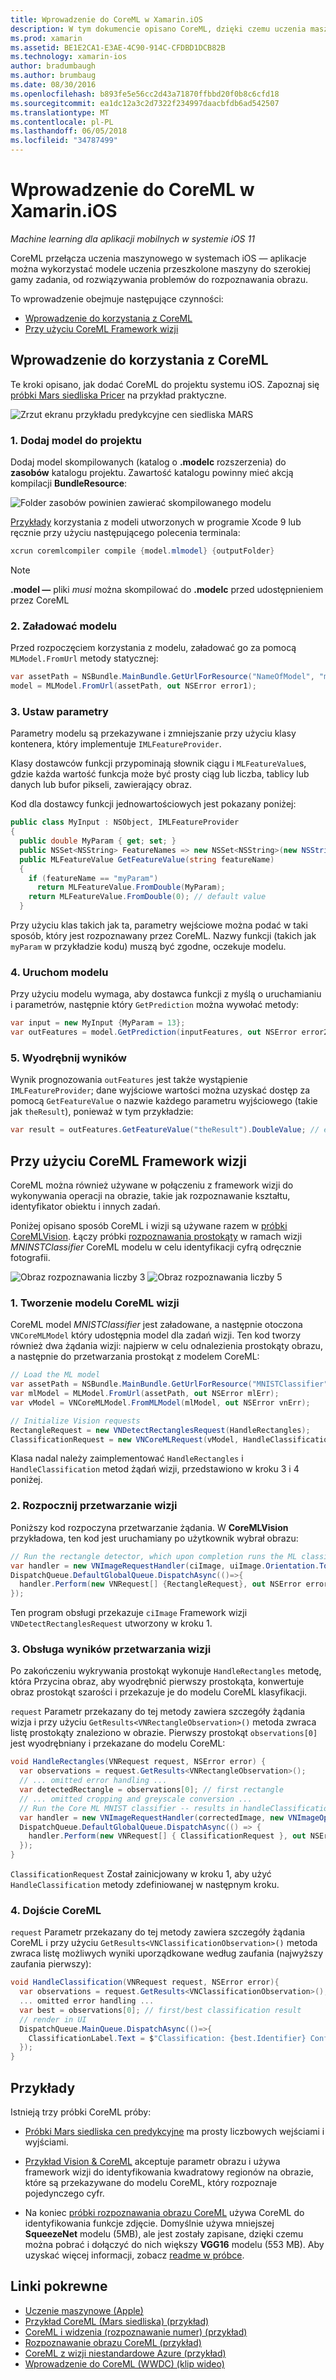 ```yaml
---
title: Wprowadzenie do CoreML w Xamarin.iOS
description: W tym dokumencie opisano CoreML, dzięki czemu uczenia maszynowego w systemie iOS. W tym dokumencie omówiono, jak rozpocząć pracę z CoreML i jak z niego korzystać z architekturą wizji.
ms.prod: xamarin
ms.assetid: BE1E2CA1-E3AE-4C90-914C-CFDBD1DCB82B
ms.technology: xamarin-ios
author: bradumbaugh
ms.author: brumbaug
ms.date: 08/30/2016
ms.openlocfilehash: b893fe5e56cc2d43a71870ffbbd20f0b8c6cfd18
ms.sourcegitcommit: ea1dc12a3c2d7322f234997daacbfdb6ad542507
ms.translationtype: MT
ms.contentlocale: pl-PL
ms.lasthandoff: 06/05/2018
ms.locfileid: "34787499"
---
```

# <a name="introduction-to-coreml-in-xamarinios"></a>Wprowadzenie do CoreML w Xamarin.iOS

_Machine learning dla aplikacji mobilnych w systemie iOS 11_

CoreML przełącza uczenia maszynowego w systemach iOS — aplikacje można wykorzystać modele uczenia przeszkolone maszyny do szerokiej gamy zadania, od rozwiązywania problemów do rozpoznawania obrazu.

To wprowadzenie obejmuje następujące czynności:

- [Wprowadzenie do korzystania z CoreML](#coreml)
- [Przy użyciu CoreML Framework wizji](#coremlvision)

<a name="coreml" />

## <a name="getting-started-with-coreml"></a>Wprowadzenie do korzystania z CoreML

Te kroki opisano, jak dodać CoreML do projektu systemu iOS. Zapoznaj się [próbki Mars siedliska Pricer](https://developer.xamarin.com/samples/monotouch/ios11/CoreML/) na przykład praktyczne.

![Zrzut ekranu przykładu predykcyjne cen siedliska MARS](coreml-images/marspricer-heading.png)

### <a name="1-add-the-model-to-the-project"></a>1. Dodaj model do projektu

Dodaj model skompilowanych (katalog o **.modelc** rozszerzenia) do **zasobów** katalogu projektu. Zawartość katalogu powinny mieć akcją kompilacji **BundleResource**:

![Folder zasobów powinien zawierać skompilowanego modelu](coreml-images/resources-modelc.png)

[Przykłady](https://developer.xamarin.com/samples/monotouch/ios11/) korzystania z modeli utworzonych w programie Xcode 9 lub ręcznie przy użyciu następującego polecenia terminala:

```csharp
xcrun coremlcompiler compile {model.mlmodel} {outputFolder}
```

> [!NOTE]
> **.model —** pliki _musi_ można skompilować do **.modelc** przed udostępnieniem przez CoreML

### <a name="2-load-the-model"></a>2. Załadować modelu

Przed rozpoczęciem korzystania z modelu, załadować go za pomocą `MLModel.FromUrl` metody statycznej:

```csharp
var assetPath = NSBundle.MainBundle.GetUrlForResource("NameOfModel", "mlmodelc");
model = MLModel.FromUrl(assetPath, out NSError error1);
```

### <a name="3-set-the-parameters"></a>3. Ustaw parametry

Parametry modelu są przekazywane i zmniejszanie przy użyciu klasy kontenera, który implementuje `IMLFeatureProvider`.

Klasy dostawców funkcji przypominają słownik ciągu i `MLFeatureValue`s, gdzie każda wartość funkcja może być prosty ciąg lub liczba, tablicy lub danych lub bufor pikseli, zawierający obraz.

Kod dla dostawcy funkcji jednowartościowych jest pokazany poniżej:

```csharp
public class MyInput : NSObject, IMLFeatureProvider
{
  public double MyParam { get; set; }
  public NSSet<NSString> FeatureNames => new NSSet<NSString>(new NSString("myParam"));
  public MLFeatureValue GetFeatureValue(string featureName)
  {
    if (featureName == "myParam")
      return MLFeatureValue.FromDouble(MyParam);
    return MLFeatureValue.FromDouble(0); // default value
  }
```

Przy użyciu klas takich jak ta, parametry wejściowe można podać w taki sposób, który jest rozpoznawany przez CoreML. Nazwy funkcji (takich jak `myParam` w przykładzie kodu) muszą być zgodne, oczekuje modelu.

### <a name="4-run-the-model"></a>4. Uruchom modelu

Przy użyciu modelu wymaga, aby dostawca funkcji z myślą o uruchamianiu i parametrów, następnie który `GetPrediction` można wywołać metody:

```csharp
var input = new MyInput {MyParam = 13};
var outFeatures = model.GetPrediction(inputFeatures, out NSError error2);
```

### <a name="5-extract-the-results"></a>5. Wyodrębnij wyników

Wynik prognozowania `outFeatures` jest także wystąpienie `IMLFeatureProvider`; dane wyjściowe wartości można uzyskać dostęp za pomocą `GetFeatureValue` o nazwie każdego parametru wyjściowego (takie jak `theResult`), ponieważ w tym przykładzie:

```csharp
var result = outFeatures.GetFeatureValue("theResult").DoubleValue; // eg. 6227020800
```

<a name="coremlvision" />

## <a name="using-coreml-with-the-vision-framework"></a>Przy użyciu CoreML Framework wizji

CoreML można również używane w połączeniu z framework wizji do wykonywania operacji na obrazie, takie jak rozpoznawanie kształtu, identyfikator obiektu i innych zadań.

Poniżej opisano sposób CoreML i wizji są używane razem w [próbki CoreMLVision](https://developer.xamarin.com/samples/monotouch/ios11/CoreMLVision/). Łączy próbki [rozpoznawania prostokąty](~/ios/platform/introduction-to-ios11/vision.md#rectangles) w ramach wizji _MNINSTClassifier_ CoreML modelu w celu identyfikacji cyfrą odręcznie fotografii.

![Obraz rozpoznawania liczby 3](coreml-images/vision3.png) ![Obraz rozpoznawania liczby 5](coreml-images/vision5.png)

### <a name="1-create-a-vision-coreml-model"></a>1. Tworzenie modelu CoreML wizji

CoreML model _MNISTClassifier_ jest załadowane, a następnie otoczona `VNCoreMLModel` który udostępnia model dla zadań wizji. Ten kod tworzy również dwa żądania wizji: najpierw w celu odnalezienia prostokąty obrazu, a następnie do przetwarzania prostokąt z modelem CoreML:

```csharp
// Load the ML model
var assetPath = NSBundle.MainBundle.GetUrlForResource("MNISTClassifier", "mlmodelc");
var mlModel = MLModel.FromUrl(assetPath, out NSError mlErr);
var vModel = VNCoreMLModel.FromMLModel(mlModel, out NSError vnErr);

// Initialize Vision requests
RectangleRequest = new VNDetectRectanglesRequest(HandleRectangles);
ClassificationRequest = new VNCoreMLRequest(vModel, HandleClassification);
```

Klasa nadal należy zaimplementować `HandleRectangles` i `HandleClassification` metod żądań wizji, przedstawiono w kroku 3 i 4 poniżej.

### <a name="2-start-the-vision-processing"></a>2. Rozpocznij przetwarzanie wizji

Poniższy kod rozpoczyna przetwarzanie żądania. W **CoreMLVision** przykładowa, ten kod jest uruchamiany po użytkownik wybrał obrazu:

```csharp
// Run the rectangle detector, which upon completion runs the ML classifier.
var handler = new VNImageRequestHandler(ciImage, uiImage.Orientation.ToCGImagePropertyOrientation(), new VNImageOptions());
DispatchQueue.DefaultGlobalQueue.DispatchAsync(()=>{
  handler.Perform(new VNRequest[] {RectangleRequest}, out NSError error);
});
```

Ten program obsługi przekazuje `ciImage` Framework wizji `VNDetectRectanglesRequest` utworzony w kroku 1.

### <a name="3-handle-the-results-of-vision-processing"></a>3. Obsługa wyników przetwarzania wizji

Po zakończeniu wykrywania prostokąt wykonuje `HandleRectangles` metodę, która Przycina obraz, aby wyodrębnić pierwszy prostokąta, konwertuje obraz prostokąt szarości i przekazuje je do modelu CoreML klasyfikacji.

`request` Parametr przekazany do tej metody zawiera szczegóły żądania wizja i przy użyciu `GetResults<VNRectangleObservation>()` metoda zwraca listę prostokąty znaleziono w obrazie. Pierwszy prostokąt `observations[0]` jest wyodrębniany i przekazane do modelu CoreML:

```csharp
void HandleRectangles(VNRequest request, NSError error) {
  var observations = request.GetResults<VNRectangleObservation>();
  // ... omitted error handling ...
  var detectedRectangle = observations[0]; // first rectangle
  // ... omitted cropping and greyscale conversion ...
  // Run the Core ML MNIST classifier -- results in handleClassification method
  var handler = new VNImageRequestHandler(correctedImage, new VNImageOptions());
  DispatchQueue.DefaultGlobalQueue.DispatchAsync(() => {
    handler.Perform(new VNRequest[] { ClassificationRequest }, out NSError err);
  });
}
```

`ClassificationRequest` Został zainicjowany w kroku 1, aby użyć `HandleClassification` metody zdefiniowanej w następnym kroku.

### <a name="4-handle-the-coreml"></a>4. Dojście CoreML

`request` Parametr przekazany do tej metody zawiera szczegóły żądania CoreML i przy użyciu `GetResults<VNClassificationObservation>()` metoda zwraca listę możliwych wyniki uporządkowane według zaufania (najwyższy zaufania pierwszy):

```csharp
void HandleClassification(VNRequest request, NSError error){
  var observations = request.GetResults<VNClassificationObservation>();
  ... omitted error handling ...
  var best = observations[0]; // first/best classification result
  // render in UI
  DispatchQueue.MainQueue.DispatchAsync(()=>{
    ClassificationLabel.Text = $"Classification: {best.Identifier} Confidence: {best.Confidence * 100f:#.00}%";
  });
}
```



## <a name="samples"></a>Przykłady

Istnieją trzy próbki CoreML próby:

* [Próbki Mars siedliska cen predykcyjne](https://developer.xamarin.com/samples/monotouch/ios11/CoreML/) ma prosty liczbowych wejściami i wyjściami.

* [Przykład Vision & CoreML](https://developer.xamarin.com/samples/monotouch/ios11/CoreMLVision/) akceptuje parametr obrazu i używa framework wizji do identyfikowania kwadratowy regionów na obrazie, które są przekazywane do modelu CoreML, który rozpoznaje pojedynczego cyfr.

* Na koniec [próbki rozpoznawania obrazu CoreML](https://developer.xamarin.com/samples/monotouch/ios11/CoreMLImageRecognition/) używa CoreML do identyfikowania funkcje zdjęcie. Domyślnie używa mniejszej **SqueezeNet** modelu (5MB), ale jest zostały zapisane, dzięki czemu można pobrać i dołączyć do nich większy **VGG16** modelu (553 MB). Aby uzyskać więcej informacji, zobacz [readme w próbce](https://github.com/xamarin/ios-samples/blob/master/ios11/CoreMLImageRecognition/CoreMLImageRecognition/README.md).


## <a name="related-links"></a>Linki pokrewne

- [Uczenie maszynowe (Apple)](https://developer.apple.com/machine-learning/)
- [Przykład CoreML (Mars siedliska) (przykład)](https://developer.xamarin.com/samples/monotouch/ios11/CoreML/)
- [CoreML i widzenia (rozpoznawanie numer) (przykład)](https://developer.xamarin.com/samples/monotouch/ios11/CoreMLVision/)
- [Rozpoznawanie obrazu CoreML (przykład)](https://developer.xamarin.com/samples/monotouch/ios11/CoreMLImageRecognition/)
- [CoreML z wizji niestandardowe Azure (przykład)](https://developer.xamarin.com/samples/monotouch/ios11/CoreMLAzureModel)
- [Wprowadzenie do CoreML (WWDC) (klip wideo)](https://developer.apple.com/videos/play/wwdc2017/703/)
